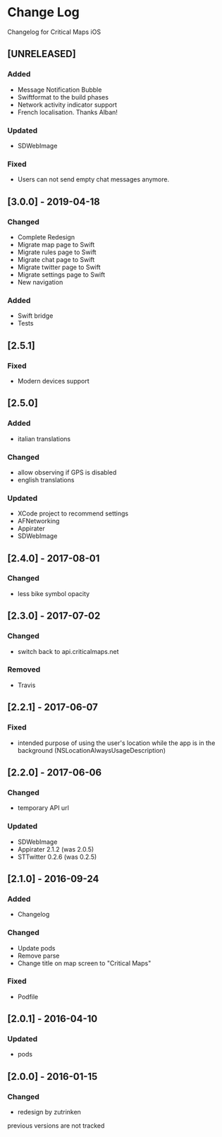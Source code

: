# Change Log

Changelog for Critical Maps iOS

## [UNRELEASED]

### Added
- Message Notification Bubble
- Swiftformat to the build phases
- Network activity indicator support
- French localisation. Thanks Alban!

### Updated
- SDWebImage

### Fixed
- Users can not send empty chat messages anymore.

## [3.0.0] - 2019-04-18


### Changed

- Complete Redesign
- Migrate map page to Swift
- Migrate rules page to Swift
- Migrate chat page to Swift
- Migrate twitter page to Swift
- Migrate settings page to Swift
- New navigation

### Added

- Swift bridge
- Tests

## [2.5.1]

### Fixed

- Modern devices support

## [2.5.0]

### Added

- italian translations

### Changed

- allow observing if GPS is disabled
- english translations

### Updated

- XCode project to recommend settings
- AFNetworking
- Appirater
- SDWebImage

## [2.4.0] - 2017-08-01

### Changed

- less bike symbol opacity

## [2.3.0] - 2017-07-02

### Changed

- switch back to api.criticalmaps.net

### Removed

- Travis

## [2.2.1] - 2017-06-07

### Fixed

- intended purpose of using the user's location while the app is in the background (NSLocationAlwaysUsageDescription)

## [2.2.0] - 2017-06-06

### Changed

- temporary API url

### Updated

- SDWebImage
- Appirater 2.1.2 (was 2.0.5)
- STTwitter 0.2.6 (was 0.2.5)

## [2.1.0] - 2016-09-24

### Added

- Changelog

### Changed

- Update pods
- Remove parse
- Change title on map screen to "Critical Maps"

### Fixed

- Podfile

## [2.0.1] - 2016-04-10

### Updated

- pods

## [2.0.0] - 2016-01-15

### Changed

- redesign by zutrinken

previous versions are not tracked
